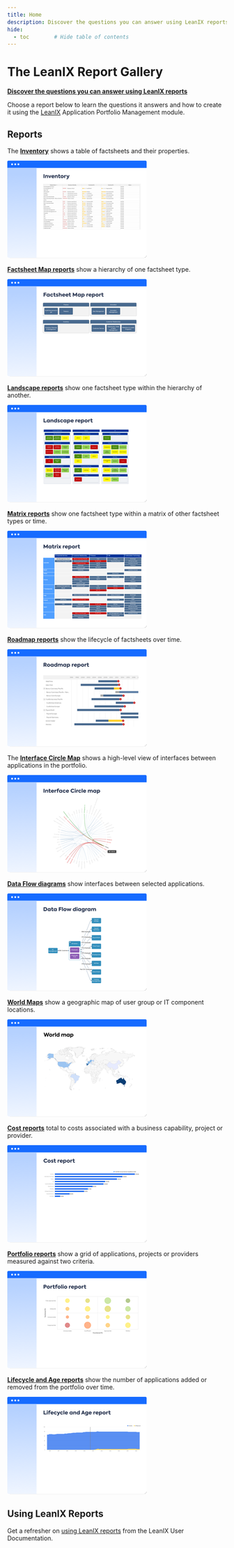 ```yaml
---
title: Home
description: Discover the questions you can answer using LeanIX reports
hide:
  - toc        # Hide table of contents
---
```

 
# The LeanIX Report Gallery

**[Discover the questions you can answer using LeanIX reports][questions]**

Choose a report below to learn the questions it answers and how to create it using the [LeanIX](https://www.leanix.net/en/solutions/enterprise-architecture-suite) Application Portfolio Management module. 

## Reports

The **[Inventory][inventory]** shows a table of factsheets and their properties.

[![Inventory](assets/images/inventory-thumbnail.png)][inventory]

**[Factsheet Map reports][factsheet-map]** show a hierarchy of one factsheet type.

[![Factsheet Map reports](assets/images/factsheet-map-thumbnail.png)][factsheet-map]

**[Landscape reports][landscape]** show one factsheet type within the hierarchy of another. 

[![Landscape reports](assets/images/landscape-thumbnail.png)][landscape]

**[Matrix reports][matrix]** show one factsheet type within a matrix of other factsheet types or time.

[![Matrix reports](assets/images/matrix-thumbnail.png)][matrix]

**[Roadmap reports][roadmap]** show the lifecycle of factsheets over time. 

[![Roadmap reports](assets/images/roadmap-thumbnail.png)][roadmap]

The **[Interface Circle Map][interface]** shows a high-level view of interfaces between applications in the portfolio.

[![Interface Circle Map report](assets/images/interface-circle-map-thumbnail.png)][interface]

**[Data Flow diagrams][data-flow]** show interfaces between selected applications.

[![Data Flow diagrams](assets/images/dataflow-thumbnail.png)][data-flow]

**[World Maps][location]** show a geographic map of user group or IT component locations.

[![World Map reports](assets/images/world-map-thumbnail.png)][location]

**[Cost reports][cost]** total to costs associated with a business capability, project or provider.

[![Cost reports](assets/images/cost-thumbnail.png)][cost]

**[Portfolio reports][portfolio]** show a grid of applications, projects or providers measured against two criteria.

[![Portfolio reports](assets/images/portfolio-thumbnail.png)][portfolio]

**[Lifecycle and Age reports][lifecycle-age]** show the number of applications added or removed from the portfolio over time.

[![Lifecycle and Age reports](assets/images/lifecycle-age-thumbnail.png)][lifecycle-age]

## Using LeanIX Reports

Get a refresher on [using LeanIX reports](https://docs.leanix.net/docs/insights-through-reports) from the LeanIX User Documentation.


<!-- links -->
[questions]: questions.md 
[factsheet-map]: factsheet-map/ "Factsheet maps"
[landscape]: landscape/ "Landscape reports"
[matrix]: matrix/ "Matrix reports"
[roadmap]: roadmap/ "Roadmap reports"
[location]: location/ "World maps"
[interface]: interface/ "Interface Circle map"
[data-flow]: dataflow/ "Data Flow diagram"
[cost]: cost/ "Cost reports"
[lifecycle-age]: metrics/lifecycle-and-age-report "Lifecycle and Age reports"
[portfolio]: metrics/ "Portfolio reports"
[inventory]: inventory/ "Inventory"
